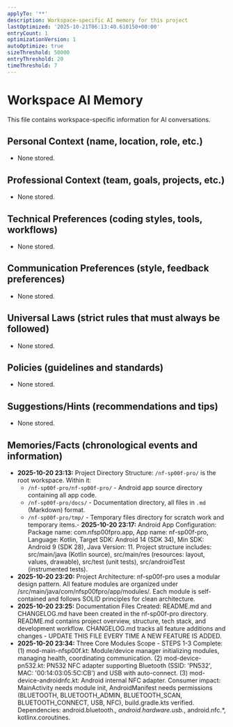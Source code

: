 ```yaml
---
applyTo: '**'
description: Workspace-specific AI memory for this project
lastOptimized: '2025-10-21T06:13:40.610150+00:00'
entryCount: 1
optimizationVersion: 1
autoOptimize: true
sizeThreshold: 50000
entryThreshold: 20
timeThreshold: 7
---
```

# Workspace AI Memory
This file contains workspace-specific information for AI conversations.

## Personal Context (name, location, role, etc.)
- None stored.

## Professional Context (team, goals, projects, etc.)
- None stored.

## Technical Preferences (coding styles, tools, workflows)
- None stored.

## Communication Preferences (style, feedback preferences)
- None stored.

## Universal Laws (strict rules that must always be followed)
- None stored.

## Policies (guidelines and standards)
- None stored.

## Suggestions/Hints (recommendations and tips)
- None stored.

## Memories/Facts (chronological events and information)
- **2025-10-20 23:13:** Project Directory Structure: `/nf-sp00f-pro/` is the root workspace. Within it:
  - `/nf-sp00f-pro/nf-sp00f-pro/` - Android app source directory containing all app code.
  - `/nf-sp00f-pro/docs/` - Documentation directory, all files in `.md` (Markdown) format.
  - `/nf-sp00f-pro/tmp/` - Temporary files directory for scratch work and temporary items.- **2025-10-20 23:17:** Android App Configuration: Package name: com.nfsp00fpro.app, App name: nf-sp00f-pro, Language: Kotlin, Target SDK: Android 14 (SDK 34), Min SDK: Android 9 (SDK 28), Java Version: 11. Project structure includes: src/main/java (Kotlin source), src/main/res (resources: layout, values, drawable), src/test (unit tests), src/androidTest (instrumented tests).
- **2025-10-20 23:20:** Project Architecture: nf-sp00f-pro uses a modular design pattern. All feature modules are organized under /src/main/java/com/nfsp00fpro/app/modules/. Each module is self-contained and follows SOLID principles for clean architecture.
- **2025-10-20 23:25:** Documentation Files Created: README.md and CHANGELOG.md have been created in the nf-sp00f-pro directory. README.md contains project overview, structure, tech stack, and development workflow. CHANGELOG.md tracks all feature additions and changes - UPDATE THIS FILE EVERY TIME A NEW FEATURE IS ADDED.
- **2025-10-20 23:34:** Three Core Modules Scope - STEPS 1-3 Complete: (1) mod-main-nfsp00f.kt: Module/device manager initializing modules, managing health, coordinating communication. (2) mod-device-pn532.kt: PN532 NFC adapter supporting Bluetooth (SSID: 'PN532', MAC: '00:14:03:05:5C:CB') and USB with auto-connect. (3) mod-device-androidnfc.kt: Android internal NFC adapter. Consumer impact: MainActivity needs module init, AndroidManifest needs permissions (BLUETOOTH, BLUETOOTH_ADMIN, BLUETOOTH_SCAN, BLUETOOTH_CONNECT, USB, NFC), build.gradle.kts verified. Dependencies: android.bluetooth.*, android.hardware.usb.*, android.nfc.*, kotlinx.coroutines.
